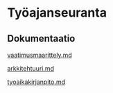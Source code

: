 # Työajanseuranta

## Dokumentaatio

[vaatimusmaarittely.md](https://github.com/tjvalkonen/ot-harjoitustyo/blob/master/dokumentointi/vaatimusmaarittely.md)

[arkkitehtuuri.md](https://github.com/tjvalkonen/ot-harjoitustyo/blob/master/dokumentointi/arkkitehtuuri.md)

[tyoaikakirjanpito.md](https://github.com/tjvalkonen/ot-harjoitustyo/blob/master/dokumentointi/tyoaikakirjanpito.md)
